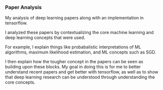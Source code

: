 ### Paper Analysis

My analysis of deep learning papers along with an implementation in tensorflow. 

I analyzed these papers by contextualizing the core machine learning and deep learning concepts that were used. 

For example, I explain things like probabalistic interpretations of ML algorithms, maximum likelihood estimation, and ML concepts such as SGD. 

I then explain how the tougher concept in the papers can be seen as building upon these blocks. 
My goal in doing this is for me to better understand recent papers and get better with tensorflow, as well as to show that deep learning research can be understood through understanding the core concepts. 

